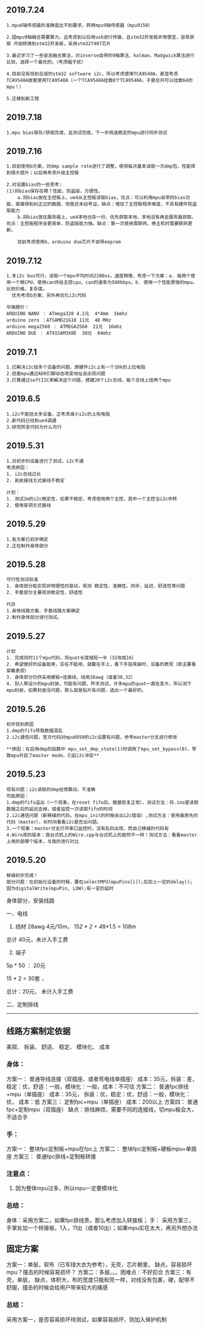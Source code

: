 ## 2019.7.24
    1.mpu6轴传感器的准确度达不到要求，转用mpu9轴传感器（mpu9150）

    2.因mpu9轴融合需要算力，且考虑到以后用usb进行传输，且stm32开发板非常便宜，容易获取 开始转换到stm32开发板，采用stm32f407芯片

    3.最近学习了一些姿态融合算法，对inverse自带的9轴算法、kalman、Madgwick算法进行比较，选择一个最优的。（考虑磁干扰）

    4.目前没有找到合适的stm32 software i2c，所以考虑使用TCA9548A，甚至考虑TCA9548A嵌套使用TCA9548A（一个TCA9548A挂载8个TCA9548A，于是总共可以挂载64的mpu！）

    5.迁移到新工程

## 2019.7.18
    1.mpu bias保存/获取完成，且测试完成，下一步挑选稳定的mpu进行同步测试

## 2019.7.16
    1.目前使用b方案，对dmp sample rate进行了调整，使得每次基本读取一次dmp包，性能得到很大提升；以后再考虑升级主控板

    2.对设置bias的一些思考:
    (1)将bias保存在哪？性能，防盗版，方便性。
        a.将bias放在主控板上，ue4从主控板读取bias，优点：可以利用mpu自带的bias功能，直接得到纠正过的数据，但是还未经考证。缺点：增加了主控板程序难度，不具有硬件防盗版能力
        b.将bias放在服务器上，ue4本地也存一份，优先获取本地，本地没有再去服务器获取。优点：主控板程序会更简单，防盗版能力强。缺点：第一次使用需联网，换主机时需要联网更新。

        目前考虑使用b，arduino due芯片不自带eeprom

## 2019.7.12
    1.多i2c bus可行，读取一个mpu平均时间2200us，速度稍慢，考虑一下方案：a. 每两个使用一个微CPU，使用can传给主控cpu，can的速率为500kbps。b. 使用一个性能更强的mpu。比较价格，复杂度。
      优先考虑b方案，另外再优化i2c代码

    华强报价：
    ARDUINO NANO ： ATmega328 4.2元  4*4mm  16mhz
    arduino zero ：ATSAMD21G18 11元  48 MHz
    arduino mega2560 ： ATMEGA2560  21元  16mhz
    ARDUINO DUE ： AT91SAM3X8E  30元  84mhz

## 2019.7.1
    1.已解决i2c挂多个设备的问题，原硬件i2c上有一个10k的上拉电阻
    2.但是mpu通过AD0引脚动态改变地址会出现问题
    3.打算通过softI2C来解决这个问题，搭建20个i2c总线，每个总线上挂两个mpu

## 2019.6.5
    1.i2c不能挂太多设备，正考虑减小i2c的上啦电阻
    2.新代码已经和ue4调通
    3.研究转变代码为什么可行

## 2019.5.31
    1.对初步的设备进行了测试，i2c不通
    考虑原因：
    1. i2c总线过长
    2. 剥皮接线方式接线不稳定

    计划：
    1. 测试2m的i2c稳定性，如果不稳定，考虑使用两个主控，其中一个主控当i2c中转
    2. 使用穿洞方式接线

## 2019.5.29
    1.各方案已初步确定
    2.正在制作身体部分

## 2019.5.28
    可行性测试标准
    1. 身体部分能实现非物理性的驱动，观测 稳定性、准确性、同步、延迟、舒适性等问题
    2. 手套部分主要观测稳定性、舒适性

    代办
    1.身体线路方案、手套线路方案确定
    2.制作身体部分进行测试。

## 2019.5.27
    计划
    1. 完成同时11个mpu代码，将quat长度缩短一半（32改成16）
    2. 希望做好的设备能用，实在不能用，就戴在手上，看下手指弯曲时，设备的表现（即主要看穿戴表现）
    3. 身体部分仍然采用硬板+连接线，线用28awg（或者30,32）
    4. 别人帮设计的mpu封装，可能有问题，昨天测试，许多mpu的quat一直在变大，所以测下mpu封装，如果封装没问题，那么就是贴片有问题，选出一个最好的。

## 2019.5.26
    初步找到原因
    1.dmp的fifo导致数据混乱
    2.i2c通信问题，官方代码对mpu6050的i2c设置有问题，参考master分支进行修改

    **原因：在启用dmp的函数中 mpu_set_dmp_state(1)时调用了mpu_set_bypass(0)，导致mpu开启了master mode，引起i2c冲突**

## 2019.5.23
    现有问题：i2c读取的dmp经常飘动，不准确
    可能原因：
    1.dmp的fifo溢出（一个现象，在reset fifo后，数据恢复正常），测试方法：将.ino里读取数据之后的延迟去掉，或者监控一次读取fifo的时间
    2.i2c通信问题（新移植的代码，在mpu_init的时候会出i2c错误）,测试方法：使用最原先的代码（master），长时间看看i2c是否出问题。
    3.一个现象：master分支打开串口监控时，没有乱码出现，而自己移植的代码有
    4.Wire库的版本：我台式机上的Wire.cpp与台式机上的居然不一样！测试方法：看看master上用的是哪个版本，与我的进行对比

## 2019.5.20
    移植初步完成！
    部分问题：在初始化设备的时候，要在selectMPU(mpuPins[i]);后加上一定的delay(); 因为digitalWrite(mpuPin, LOW);有一定的延时


身体部分，安装线路

一、电线
1. 线材 28awg
4元/10m，
15*2 * 2 +  4*8*1.5 = 108m

总计 40元，未计入手工费


2. 端子

5p * 50 ： 20元

15 * 2  = 30套 ，

总计：20元， 未计入手工费



二、定制排线

------------------

## 线路方案制定依据

美观、 拆装、 舒适、 稳定、 模块化、 成本

### 身体：
方案一： 普通导线连接（双插座、或者弯电线单插座）               成本：35元，拆装：差，稳定：优，舒适：一般，模块化：一般，成本：不可估
方案二： 普通fpc排线+mpu（单插座）                            成本：35元， 拆装：优，稳定：优，舒适：一般，模块化：优，  成本：低
方案三： 定制fpc+mpu（单插座）                                成本：200以上
方案四： 普通fpc+定制mpu（双插座）                             缺点：排线麻烦，需要不同的连接线，切mpu板会大，不适合手

### 手：
方案一： 整块fpc定制板+mpu在fpc上
方案二： 整块fpc定制板+硬板mpu+单插座
方案三： 普通fpc排线+定制板转接


### 注意点：
1. 因为整体mpu过多，所以mpu一定要模块化

### 总结：
身体：采用方案二，如果fpc排线贵，那么考虑加入转接板；
手： 采用方案三，手掌处加一个转接板，1入，11出（或者10出）；如果mpu实在太大，再另外想办法


## 固定方案

方案一：单层，软布（已军绿大衣为参考），无壳，芯片朝里，       缺点，容易损坏mpu？撞击的时候容易损坏？
方案二：多层。。。困难点：不好扣合
方案三：有壳，单层，                                        缺点，体积大，布的宽度只能和壳一样，对线没有包裹，硬，配带不舒服，撞击的时候会给用户带来较大的痛感

### 总结：
采用方案一，是否容易损坏待测试，如果容易损坏，则加入保护机制